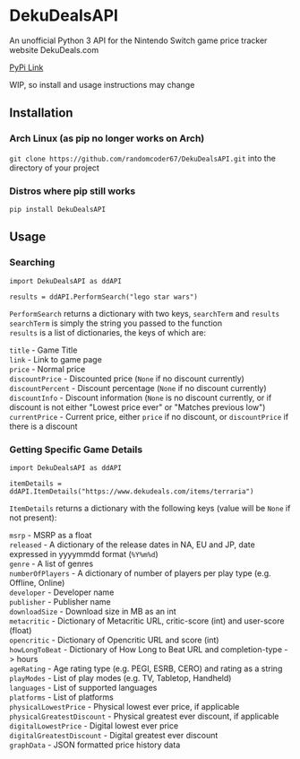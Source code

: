 # DekuDealsAPI

An unofficial Python 3 API for the Nintendo Switch game price tracker website DekuDeals.com

[PyPi Link](https://pypi.org/project/DekuDealsAPI/0.1.1/)

WIP, so install and usage instructions may change

## Installation 

### Arch Linux (as pip no longer works on Arch)

`git clone https://github.com/randomcoder67/DekuDealsAPI.git` into the directory of your project

### Distros where pip still works

`pip install DekuDealsAPI`

## Usage

### Searching

``` python3
import DekuDealsAPI as ddAPI

results = ddAPI.PerformSearch("lego star wars")
```

`PerformSearch` returns a dictionary with two keys, `searchTerm` and `results`  
`searchTerm` is simply the string you passed to the function  
`results` is a list of dictionaries, the keys of which are:

`title` - Game Title  
`link` - Link to game page  
`price` - Normal price  
`discountPrice` - Discounted price (`None` if no discount currently)  
`discountPercent` - Discount percentage (`None` if no discount currently)  
`discountInfo` - Discount information (`None` is no discount currently, or if discount is not either "Lowest price ever" or "Matches previous low")  
`currentPrice` - Current price, either `price` if no discount, or `discountPrice` if there is a discount

### Getting Specific Game Details

``` python3
import DekuDealsAPI as ddAPI

itemDetails = ddAPI.ItemDetails("https://www.dekudeals.com/items/terraria")
```

`ItemDetails` returns a dictionary with the following keys (value will be `None` if not present):

`msrp` - MSRP as a float  
`released` - A dictionary of the release dates in NA, EU and JP, date expressed in yyyymmdd format (`%Y%m%d`)  
`genre` - A list of genres  
`numberOfPlayers` - A dictionary of number of players per play type (e.g. Offline, Online)  
`developer` - Developer name  
`publisher` - Publisher name  
`downloadSize` - Download size in MB as an int  
`metacritic` - Dictionary of Metacritic URL, critic-score (int) and user-score (float)  
`opencritic` - Dictionary of Opencritic URL and score (int)  
`howLongToBeat` - Dictionary of How Long to Beat URL and completion-type -> hours  
`ageRating` - Age rating type (e.g. PEGI, ESRB, CERO) and rating as a string  
`playModes` - List of play modes (e.g. TV, Tabletop, Handheld)  
`languages` - List of supported languages  
`platforms` - List of platforms  
`physicalLowestPrice` - Physical lowest ever price, if applicable  
`physicalGreatestDiscount` - Physical greatest ever discount, if applicable  
`digitalLowestPrice` - Digital lowest ever price  
`digitalGreatestDiscount` - Digital greatest ever discount  
`graphData` - JSON formatted price history data
